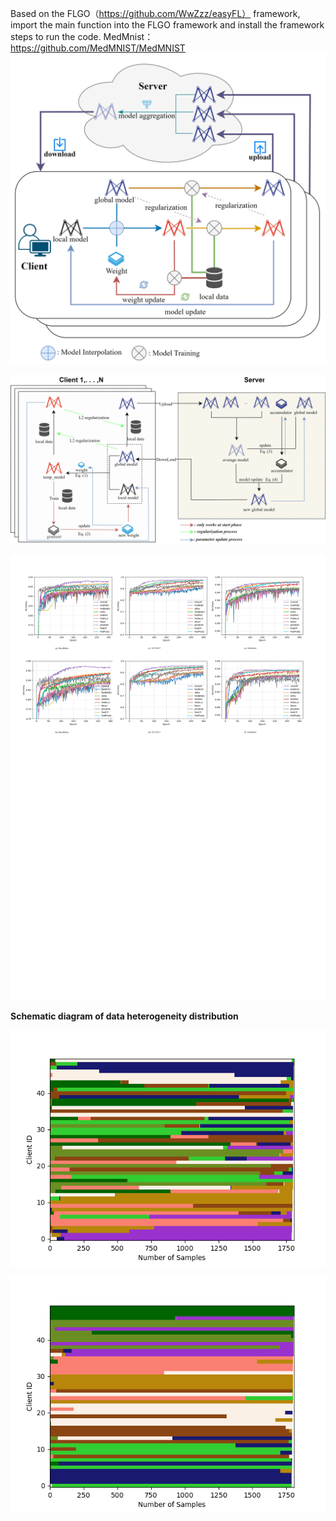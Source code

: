 Based on the FLGO（https://github.com/WwZzz/easyFL） framework, import the main function into the FLGO framework and install the framework steps to run the code.
MedMnist：https://github.com/MedMNIST/MedMNIST
![](Readme.assets/CoGAP框架图1.svg)


![](Readme.assets/CoGAP框架图2.svg)

![](Readme.assets/Res.svg)


**Schematic diagram of data heterogeneity distribution**


![](Readme.assets/res-17183508190744.png)

![](Readme.assets/res-17183508854808.png)
